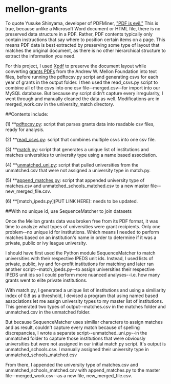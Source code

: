 mellon-grants
=============
To quote Yusuke Shinyama, developer of PDFMiner, ["PDF is evil."](http://www.unixuser.org/~euske/python/pdfminer/programming) This is true, because unlike a Microsoft Word document or HTML file, there is no preserved data structure in a PDF. Rather, PDF contents typically only contain instructions that say where to position certain items on a page. This means PDF data is best extracted by preserving some type of layout that matches the original document, as there is no other hierarchical structure to extract the information you need. 

For this project, I used [Xpdf](http://www.foolabs.com/xpdf/) to preserve the document layout while converting [grants PDFs](http://www.mellon.org/news_publications/annual-reports-essays/grants/) from the Andrew W. Mellon Foundation into text files, before running the pdftocsv.py script and generating csvs for each year of grants in the output folder. I then used the read_csvs.py script to combine all of the csvs into one csv file--merged.csv--for import into our MySQL database. But because my script didn't capture every irregularity, I went through and manually cleaned the data as well. Modifications are in merged_work.csv in the university_match directory.

##Contents include:

(1) **[pdftocsv.py](https://github.com/sfrostenson/mellon-grants/blob/master/txt_files/pdftocsv.py): script that parses grants data into readable csv files, ready for analysis.

(2) **[read_csvs.py](https://github.com/sfrostenson/mellon-grants/blob/master/output/read_csvs.py): script that combines multiple csvs into one csv file.

(3) **[match.py](https://github.com/sfrostenson/mellon-grants/blob/master/university_match/match.py): script that generates a unique list of institutions and matches universities to university type using a name based association.

(4) **[unmatched_uni.py](https://github.com/sfrostenson/mellon-grants/blob/master/university_match/unmatched/unmatched_uni.py): script that pulled universities from the unmatched.csv that were not assigned a university type in match.py.

(5) **[append_matches.py](https://github.com/sfrostenson/mellon-grants/blob/master/university_match/matches/append_matches.py): script that appended university type of matches.csv and unmatched_schools_matched.csv to a new master file-- new_merged_file.csv.

(6) **[match_ipeds.py](PUT LINK HERE): needs to be updated.

##With no unique id, use SequenceMatcher to join datasets

Once the Mellon grants data was broken free from its PDF format, it was time to analyze what types of universities were grant recipients. Only one problem--no unique id for institutions. Which means I needed to perform matches based on an institution's name in order to determine if it was a private, public or ivy league university.

I should have first used the Python module SequenceMatcher to match universities with their respective IPEDS unit ids. Instead, I used lists of private, public, ivy and for-profit institutions for matching and later ran another script--match_ipeds.py--to assign universities their respective IPEDS unit ids so I could perform more nuanced analyses--i.e. how many grants went to elite private institutions.

With match.py, I generated a unique list of institutions and using a similiarity index of 0.8 as a threshold, I devised a program that using named based associations let me assign university types to my master list of institutions. This generated two types of output--matches.csv in the matches folder and unmatched.csv in the unmatched folder. 

But because SequenceMatcher uses similiar characters to assign matches and as result, couldn't capture every match because of spelling discrepancies, I wrote a separate script--unmatched_uni.py--in the unmatched folder to capture those institutions that were obviously universities but were not assigned in our initial match.py script. It's output is unmatched_schools.csv. I manually assigned their university type in unmatched_schools_matched.csv

From there, I appended the university type of matches.csv and unmatched_schools_matched.csv with append_matches.py to the master file--merged_work.csv--as a new file, new_merged_file.csv. 